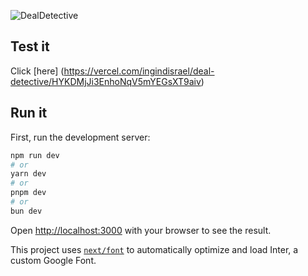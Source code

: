 ![DealDetective](https://github.com/ingindIsrael/dealDetective/assets/19786923/7912ab9b-2fbe-46dc-873f-bad5b9535d72)

## Test it

Click [here] (https://vercel.com/ingindisrael/deal-detective/HYKDMjJi3EnhoNqV5mYEGsXT9aiv)

## Run it

First, run the development server:

```bash
npm run dev
# or
yarn dev
# or
pnpm dev
# or
bun dev
```

Open [http://localhost:3000](http://localhost:3000) with your browser to see the result.

This project uses [`next/font`](https://nextjs.org/docs/basic-features/font-optimization) to automatically optimize and load Inter, a custom Google Font.
